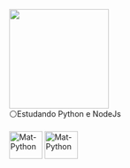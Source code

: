 

  

 


<div>
    <img height="180em" src="https://github-readme-stats.vercel.app/api?username=MatheusGraciki&show_icons=false&theme=radical">
   
</div>
     ⚪Estudando Python e NodeJs

<div style="display:inline_block"><br>
  <img align="center" alt="Mat-Python" height="50" width="60" src="https://cdn.jsdelivr.net/gh/devicons/devicon/icons/python/python-original-wordmark.svg" />
  <img align="center" alt="Mat-Python" height="50" width="60" src="https://cdn.jsdelivr.net/gh/devicons/devicon/icons/nodejs/nodejs-plain.svg" />
 <div>

